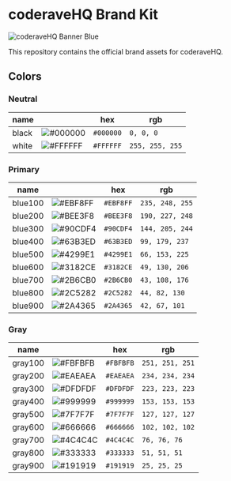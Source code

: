 # coderaveHQ Brand Kit

![coderaveHQ Banner Blue](https://raw.githubusercontent.com/coderaveHQ/coderave_brand_kit/main/banner/coderave-banner-blue-perlin.png)

This repository contains the official brand assets for coderaveHQ.

## Colors

### Neutral

| name    |                                                                 | hex       | rgb             |
|---------|-----------------------------------------------------------------|-----------|-----------------|
| black   | ![#000000](https://via.placeholder.com/32/000000/000000?text=+) | `#000000` | `0, 0, 0`       |
| white   | ![#FFFFFF](https://via.placeholder.com/32/FFFFFF/000000?text=+) | `#FFFFFF` | `255, 255, 255` |

### Primary

| name    |                                                                 | hex       | rgb             |
|---------|-----------------------------------------------------------------|-----------|-----------------|
| blue100 | ![#EBF8FF](https://via.placeholder.com/32/EBF8FF/000000?text=+) | `#EBF8FF` | `235, 248, 255` |
| blue200 | ![#BEE3F8](https://via.placeholder.com/32/BEE3F8/000000?text=+) | `#BEE3F8` | `190, 227, 248` |
| blue300 | ![#90CDF4](https://via.placeholder.com/32/90CDF4/000000?text=+) | `#90CDF4` | `144, 205, 244` |
| blue400 | ![#63B3ED](https://via.placeholder.com/32/63B3ED/000000?text=+) | `#63B3ED` | `99, 179, 237`  |
| blue500 | ![#4299E1](https://via.placeholder.com/32/4299E1/000000?text=+) | `#4299E1` | `66, 153, 225`  |
| blue600 | ![#3182CE](https://via.placeholder.com/32/3182CE/000000?text=+) | `#3182CE` | `49, 130, 206`  |
| blue700 | ![#2B6CB0](https://via.placeholder.com/32/2B6CB0/000000?text=+) | `#2B6CB0` | `43, 108, 176`  |
| blue800 | ![#2C5282](https://via.placeholder.com/32/2C5282/000000?text=+) | `#2C5282` | `44, 82, 130`   |
| blue900 | ![#2A4365](https://via.placeholder.com/32/2A4365/000000?text=+) | `#2A4365` | `42, 67, 101`   |

### Gray

| name    |                                                                 | hex       | rgb             |
|---------|-----------------------------------------------------------------|-----------|-----------------|
| gray100 | ![#FBFBFB](https://via.placeholder.com/32/FBFBFB/000000?text=+) | `#FBFBFB` | `251, 251, 251` |
| gray200 | ![#EAEAEA](https://via.placeholder.com/32/EAEAEA/000000?text=+) | `#EAEAEA` | `234, 234, 234` |
| gray300 | ![#DFDFDF](https://via.placeholder.com/32/DFDFDF/000000?text=+) | `#DFDFDF` | `223, 223, 223` |
| gray400 | ![#999999](https://via.placeholder.com/32/999999/000000?text=+) | `#999999` | `153, 153, 153` |
| gray500 | ![#7F7F7F](https://via.placeholder.com/32/7F7F7F/000000?text=+) | `#7F7F7F` | `127, 127, 127` |
| gray600 | ![#666666](https://via.placeholder.com/32/666666/000000?text=+) | `#666666` | `102, 102, 102` |
| gray700 | ![#4C4C4C](https://via.placeholder.com/32/4C4C4C/000000?text=+) | `#4C4C4C` | `76, 76, 76`    |
| gray800 | ![#333333](https://via.placeholder.com/32/333333/000000?text=+) | `#333333` | `51, 51, 51`    |
| gray900 | ![#191919](https://via.placeholder.com/32/191919/000000?text=+) | `#191919` | `25, 25, 25`    |
